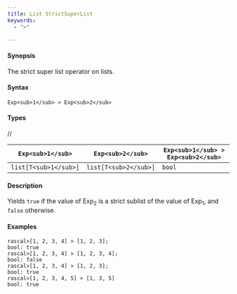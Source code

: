 ```yaml
---
title: List StrictSuperList
keywords:
  - ">"

---
```


#### Synopsis

The strict super list operator on lists.

#### Syntax

`Exp<sub>1</sub> > Exp<sub>2</sub>`

#### Types

//

| `Exp<sub>1</sub>`     |  `Exp<sub>2</sub>`     | `Exp<sub>1</sub> > Exp<sub>2</sub>`  |
| --- | --- | --- |
| `list[T<sub>1</sub>]` |  `list[T<sub>2</sub>]` | `bool`               |


#### Description

Yields `true` if the value of Exp<sub>2</sub> is a strict sublist of the value of Exp<sub>1</sub>,  and `false` otherwise.

#### Examples


```rascal-shell
rascal>[1, 2, 3, 4] > [1, 2, 3];
bool: true
rascal>[1, 2, 3, 4] > [1, 2, 3, 4];
bool: false
rascal>[1, 2, 3, 4] > [1, 2, 3];
bool: true
rascal>[1, 2, 3, 4, 5] > [1, 3, 5]
bool: true
```


